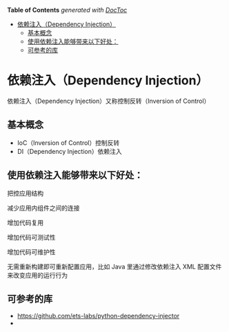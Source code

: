 <!-- START doctoc generated TOC please keep comment here to allow auto update -->
<!-- DON'T EDIT THIS SECTION, INSTEAD RE-RUN doctoc TO UPDATE -->
**Table of Contents**  *generated with [DocToc](https://github.com/thlorenz/doctoc)*

- [依赖注入（Dependency Injection）](#%E4%BE%9D%E8%B5%96%E6%B3%A8%E5%85%A5dependency-injection)
  - [基本概念](#%E5%9F%BA%E6%9C%AC%E6%A6%82%E5%BF%B5)
  - [使用依赖注入能够带来以下好处：](#%E4%BD%BF%E7%94%A8%E4%BE%9D%E8%B5%96%E6%B3%A8%E5%85%A5%E8%83%BD%E5%A4%9F%E5%B8%A6%E6%9D%A5%E4%BB%A5%E4%B8%8B%E5%A5%BD%E5%A4%84)
  - [可参考的库](#%E5%8F%AF%E5%8F%82%E8%80%83%E7%9A%84%E5%BA%93)

<!-- END doctoc generated TOC please keep comment here to allow auto update -->

# 依赖注入（Dependency Injection）
依赖注入（Dependency Injection）又称控制反转（Inversion of Control）

## 基本概念
- IoC（Inversion of Control）控制反转
- DI（Dependency Injection）依赖注入

## 使用依赖注入能够带来以下好处：

 把控应用结构
 
 减少应用内组件之间的连接
 
 增加代码复用
 
 增加代码可测试性
 
 增加代码可维护性
 
 无需重新构建即可重新配置应用，比如 Java 里通过修改依赖注入 XML 配置文件来改变应用的运行行为
 

## 可参考的库

- https://github.com/ets-labs/python-dependency-injector
- 